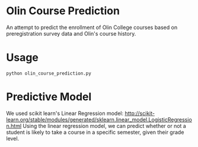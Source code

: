 Olin Course Prediction
======================

An attempt to predict the enrollment of Olin College courses based on preregistration survey data and Olin's course history. 

# Usage

    python olin_course_prediction.py

# Predictive Model

We used scikit learn's Linear Regression model: 
http://scikit-learn.org/stable/modules/generated/sklearn.linear_model.LogisticRegression.html 
Using the linear regression model, we can predict whether or not a student is likely to take a course in a specific semester, given their grade level. 